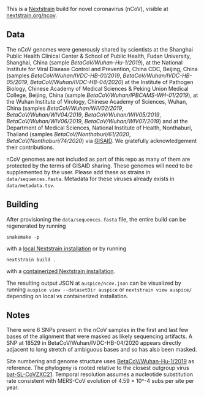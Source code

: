 This is a [Nextstrain](https://nextstrain.org) build for novel coronavirus (nCoV), visible at [nextstrain.org/ncov](https://nextstrain.org/ncov).

## Data

The nCoV genomes were generously shared by scientists at the Shanghai Public Health Clinical Center & School of Public Health, Fudan University, Shanghai, China (sample *BetaCoV/Wuhan-Hu-1/2019*), at the National Institute for Viral Disease Control and Prevention, China CDC, Beijing, China (samples *BetaCoV/Wuhan/IVDC-HB-01/2019*, *BetaCoV/Wuhan/IVDC-HB-05/2019*, *BetaCoV/Wuhan/IVDC-HB-04/2020*) at the Institute of Pathogen Biology, Chinese Academy of Medical Sciences & Peking Union Medical College, Beijing, China (sample *BetaCoV/Wuhan/IPBCAMS-WH-01/2019*), at the Wuhan Institute of Virology, Chinese Academy of Sciences, Wuhan, China (samples *BetaCoV/Wuhan/WIV02/2019*, *BetaCoV/Wuhan/WIV04/2019*, *BetaCoV/Wuhan/WIV05/2019*, *BetaCoV/Wuhan/WIV06/2019*, *BetaCoV/Wuhan/WIV07/2019*) and at the Department of Medical Sciences, National Institute of Health, Nonthaburi, Thailand (samples *BetaCoV/Nonthaburi/61/2020*, *BetaCoV/Nonthaburi/74/2020*) via [GISAID](https://gisaid.org). We gratefully acknowledgement their contributions.

nCoV genomes are not included as part of this repo as many of them are protected by the terms of GISAID sharing. These genomes will need to be supplemented by the user. Please add these as strains in `data/sequences.fasta`. Metadata for these viruses already exists in `data/metadata.tsv`.

## Building

After provisioning the `data/sequences.fasta` file, the entire build can be regenerated by running
```
snakemake -p
```
with a [local Nextstrain installation](https://nextstrain.org/docs/getting-started/local-installation) or by running
```
nextstrain build .
```
with a [containerized Nextstrain installation](https://nextstrain.org/docs/getting-started/container-installation).

The resulting output JSON at `auspice/ncov.json` can be visualized by running `auspice view --datasetDir auspice` or `nextstrain view auspice/` depending on local vs containerized installation.

## Notes

There were 6 SNPs present in the nCoV samples in the first and last few bases of the alignment that were masked as likely sequencing artifacts. A SNP at 18529 in BetaCoV/Wuhan/IVDC-HB-04/2020 appears directly adjacent to long stretch of ambiguous bases and so has also been masked.

Site numbering and genome structure uses [BetaCoV/Wuhan-Hu-1/2019](https://www.ncbi.nlm.nih.gov/nuccore/MN908947) as reference. The phylogeny is rooted relative to the closest outgroup virus [bat-SL-CoVZXC21](https://www.ncbi.nlm.nih.gov/nuccore/MG772934). Temporal resolution assumes a nucleotide substitution rate consistent with MERS-CoV evolution of 4.59 &times; 10^-4 subs per site per year.
